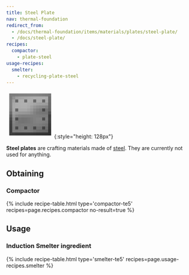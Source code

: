 ```yaml
---
title: Steel Plate
nav: thermal-foundation
redirect_from:
  - /docs/thermal-foundation/items/materials/plates/steel-plate/
  - /docs/steel-plate/
recipes:
  compactor:
    - plate-steel
usage-recipes:
  smelter:
    - recycling-plate-steel
---
```


![Steel plate](/assets/images/thermal-foundation/plate-steel.png){:style="height: 128px"}


**Steel plates** are crafting materials made of [steel](/docs/thermal-foundation/steel-ingot/).
They are currently not used for anything.


Obtaining
---------

### Compactor
{% include recipe-table.html type='compactor-te5' recipes=page.recipes.compactor no-result=true %}


Usage
-----

### Induction Smelter ingredient
{% include recipe-table.html type='smelter-te5' recipes=page.usage-recipes.smelter %}
